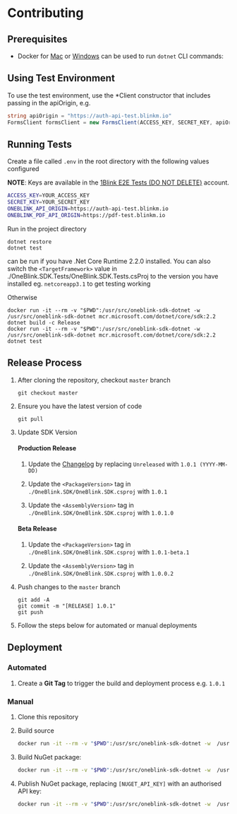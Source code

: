 # Contributing

## Prerequisites

-   Docker for [Mac](https://docs.docker.com/docker-for-mac/) or [Windows](https://docs.docker.com/docker-for-windows/) can be used to run `dotnet` CLI commands:

## Using Test Environment

To use the test environment, use the \*Client constructor that includes passing in the apiOrigin, e.g.

```c#
string apiOrigin = "https://auth-api-test.blinkm.io"
FormsClient formsClient = new FormsClient(ACCESS_KEY, SECRET_KEY, apiOrigin);
```

## Running Tests

Create a file called `.env` in the root directory with the following values configured

**NOTE**: Keys are available in the [1Blink E2E Tests (DO NOT DELETE)](https://console-test.oneblink.io/organisations/5c58beb2ff59481100000002/keys) account.

```sh
ACCESS_KEY=YOUR_ACCESS_KEY
SECRET_KEY=YOUR_SECRET_KEY
ONEBLINK_API_ORIGIN=https://auth-api-test.blinkm.io
ONEBLINK_PDF_API_ORIGIN=https://pdf-test.blinkm.io
```

Run in the project directory

```
dotnet restore
dotnet test
```

can be run if you have .Net Core Runtime 2.2.0 installed.
You can also switch the `<TargetFramework>` value in ./OneBlink.SDK.Tests/OneBlink.SDK.Tests.csProj to the version you have installed eg. `netcoreapp3.1` to get testing working

Otherwise

```
docker run -it --rm -v "$PWD":/usr/src/oneblink-sdk-dotnet -w  /usr/src/oneblink-sdk-dotnet mcr.microsoft.com/dotnet/core/sdk:2.2 dotnet build -c Release
docker run -it --rm -v "$PWD":/usr/src/oneblink-sdk-dotnet -w  /usr/src/oneblink-sdk-dotnet mcr.microsoft.com/dotnet/core/sdk:2.2 dotnet test
```

## Release Process

1.  After cloning the repository, checkout `master` branch

    ```
    git checkout master
    ```

1.  Ensure you have the latest version of code

    ```
    git pull
    ```

1.  Update SDK Version

    #### Production Release

    1.  Update the [Changelog](../CHANGELOG.md) by replacing `Unreleased` with `1.0.1 (YYYY-MM-DD)`

    1.  Update the `<PackageVersion>` tag in `./OneBlink.SDK/OneBlink.SDK.csproj` with `1.0.1`

    1.  Update the `<AssemblyVersion>` tag in `./OneBlink.SDK/OneBlink.SDK.csproj` with `1.0.1.0`

    #### Beta Release

    1.  Update the `<PackageVersion>` tag in `./OneBlink.SDK/OneBlink.SDK.csproj` with `1.0.1-beta.1`

    1.  Update the `<AssemblyVersion>` tag in `./OneBlink.SDK/OneBlink.SDK.csproj` with `1.0.0.2`

1.  Push changes to the `master` branch

    ```
    git add -A
    git commit -m "[RELEASE] 1.0.1"
    git push
    ```

1.  Follow the steps below for automated or manual deployments

## Deployment

### Automated

1.  Create a **Git Tag** to trigger the build and deployment process e.g. `1.0.1`

### Manual

1.  Clone this repository

1.  Build source

    ```sh
    docker run -it --rm -v "$PWD":/usr/src/oneblink-sdk-dotnet -w  /usr/src/oneblink-sdk-dotnet mcr.microsoft.com/dotnet/core/sdk:2.2 dotnet build -c Release
    ```

1.  Build NuGet package:

    ```sh
    docker run -it --rm -v "$PWD":/usr/src/oneblink-sdk-dotnet -w  /usr/src/oneblink-sdk-dotnet mcr.microsoft.com/dotnet/core/sdk:2.2 dotnet pack -c Release
    ```

1.  Publish NuGet package, replacing `[NUGET_API_KEY]` with an authorised API key:

    ```sh
    docker run -it --rm -v "$PWD":/usr/src/oneblink-sdk-dotnet -w  /usr/src/oneblink-sdk-dotnet mcr.microsoft.com/dotnet/core/sdk:2.2 dotnet nuget push ./OneBlink.SDK/bin/Release/OneBlink.SDK.*.nupkg --api-key [NUGET_API_KEY]
    ```
